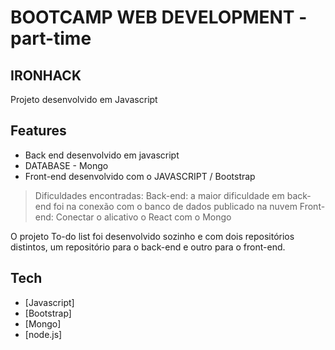 # BOOTCAMP WEB DEVELOPMENT - part-time
## IRONHACK

Projeto desenvolvido em Javascript


## Features

- Back end desenvolvido em javascript
- DATABASE - Mongo
- Front-end desenvolvido com o JAVASCRIPT / Bootstrap

> Dificuldades encontradas:
> Back-end: a maior dificuldade em back-end foi na conexão com o banco de dados publicado na nuvem
> Front-end: Conectar o alicativo o React com o Mongo

O projeto To-do list foi desenvolvido sozinho e com dois repositórios distintos, um repositório para o back-end e outro para o front-end.

## Tech

- [Javascript]
- [Bootstrap]
- [Mongo]
- [node.js]
